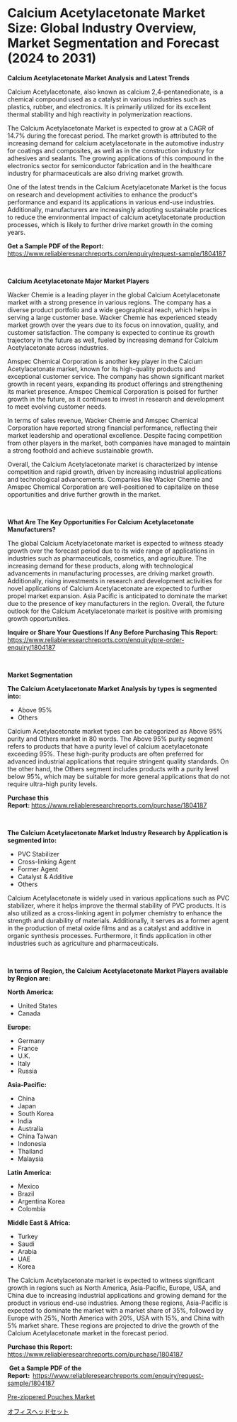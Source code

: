 <p><h1>Calcium Acetylacetonate Market Size: Global Industry Overview, Market Segmentation and Forecast (2024 to 2031)</h1></p><p><strong>Calcium Acetylacetonate Market Analysis and Latest Trends</strong></p>
<p><p>Calcium Acetylacetonate, also known as calcium 2,4-pentanedionate, is a chemical compound used as a catalyst in various industries such as plastics, rubber, and electronics. It is primarily utilized for its excellent thermal stability and high reactivity in polymerization reactions.</p><p>The Calcium Acetylacetonate Market is expected to grow at a CAGR of 14.7% during the forecast period. The market growth is attributed to the increasing demand for calcium acetylacetonate in the automotive industry for coatings and composites, as well as in the construction industry for adhesives and sealants. The growing applications of this compound in the electronics sector for semiconductor fabrication and in the healthcare industry for pharmaceuticals are also driving market growth.</p><p>One of the latest trends in the Calcium Acetylacetonate Market is the focus on research and development activities to enhance the product's performance and expand its applications in various end-use industries. Additionally, manufacturers are increasingly adopting sustainable practices to reduce the environmental impact of calcium acetylacetonate production processes, which is likely to further drive market growth in the coming years.</p></p>
<p><strong>Get a Sample PDF of the Report:&nbsp;</strong> <a href="https://www.reliableresearchreports.com/enquiry/request-sample/1804187">https://www.reliableresearchreports.com/enquiry/request-sample/1804187</a></p>
<p>&nbsp;</p>
<p><strong>Calcium Acetylacetonate Major Market Players</strong></p>
<p><p>Wacker Chemie is a leading player in the global Calcium Acetylacetonate market with a strong presence in various regions. The company has a diverse product portfolio and a wide geographical reach, which helps in serving a large customer base. Wacker Chemie has experienced steady market growth over the years due to its focus on innovation, quality, and customer satisfaction. The company is expected to continue its growth trajectory in the future as well, fueled by increasing demand for Calcium Acetylacetonate across industries.</p><p>Amspec Chemical Corporation is another key player in the Calcium Acetylacetonate market, known for its high-quality products and exceptional customer service. The company has shown significant market growth in recent years, expanding its product offerings and strengthening its market presence. Amspec Chemical Corporation is poised for further growth in the future, as it continues to invest in research and development to meet evolving customer needs.</p><p>In terms of sales revenue, Wacker Chemie and Amspec Chemical Corporation have reported strong financial performance, reflecting their market leadership and operational excellence. Despite facing competition from other players in the market, both companies have managed to maintain a strong foothold and achieve sustainable growth.</p><p>Overall, the Calcium Acetylacetonate market is characterized by intense competition and rapid growth, driven by increasing industrial applications and technological advancements. Companies like Wacker Chemie and Amspec Chemical Corporation are well-positioned to capitalize on these opportunities and drive further growth in the market.</p></p>
<p>&nbsp;</p>
<p><strong>What Are The Key Opportunities For Calcium Acetylacetonate Manufacturers?</strong></p>
<p><p>The global Calcium Acetylacetonate market is expected to witness steady growth over the forecast period due to its wide range of applications in industries such as pharmaceuticals, cosmetics, and agriculture. The increasing demand for these products, along with technological advancements in manufacturing processes, are driving market growth. Additionally, rising investments in research and development activities for novel applications of Calcium Acetylacetonate are expected to further propel market expansion. Asia Pacific is anticipated to dominate the market due to the presence of key manufacturers in the region. Overall, the future outlook for the Calcium Acetylacetonate market is positive with promising growth opportunities.</p></p>
<p><strong>Inquire or Share Your Questions If Any Before Purchasing This Report:</strong> <a href="https://www.reliableresearchreports.com/enquiry/pre-order-enquiry/1804187">https://www.reliableresearchreports.com/enquiry/pre-order-enquiry/1804187</a></p>
<p>&nbsp;</p>
<p><strong>Market Segmentation</strong></p>
<p><strong>The Calcium Acetylacetonate Market Analysis by types is segmented into:</strong></p>
<p><ul><li>Above 95%</li><li>Others</li></ul></p>
<p><p>Calcium Acetylacetonate market types can be categorized as Above 95% purity and Others market in 80 words. The Above 95% purity segment refers to products that have a purity level of calcium acetylacetonate exceeding 95%. These high-purity products are often preferred for advanced industrial applications that require stringent quality standards. On the other hand, the Others segment includes products with a purity level below 95%, which may be suitable for more general applications that do not require ultra-high purity levels.</p></p>
<p><strong>Purchase this Report:&nbsp;</strong><a href="https://www.reliableresearchreports.com/purchase/1804187">https://www.reliableresearchreports.com/purchase/1804187</a></p>
<p>&nbsp;</p>
<p><strong>The Calcium Acetylacetonate Market Industry Research by Application is segmented into:</strong></p>
<p><ul><li>PVC Stabilizer</li><li>Cross-linking Agent</li><li>Former Agent</li><li>Catalyst & Additive</li><li>Others</li></ul></p>
<p><p>Calcium Acetylacetonate is widely used in various applications such as PVC stabilizer, where it helps improve the thermal stability of PVC products. It is also utilized as a cross-linking agent in polymer chemistry to enhance the strength and durability of materials. Additionally, it serves as a former agent in the production of metal oxide films and as a catalyst and additive in organic synthesis processes. Furthermore, it finds application in other industries such as agriculture and pharmaceuticals.</p></p>
<p>&nbsp;</p>
<p><strong>In terms of Region, the Calcium Acetylacetonate Market Players available by Region are:</strong></p>
<p>
    <p> <strong> North America: </strong>
        <ul>
            <li>United States</li>
            <li>Canada</li>
        </ul>
        </p> 
    <p> <strong> Europe: </strong>
        <ul>
            <li>Germany</li>
            <li>France</li>
            <li>U.K.</li>
            <li>Italy</li>
            <li>Russia</li>
        </ul>
        </p> 
    <p> <strong> Asia-Pacific: </strong>
        <ul>
            <li>China</li>
            <li>Japan</li>
            <li>South Korea</li>
            <li>India</li>
            <li>Australia</li>
            <li>China Taiwan</li>
            <li>Indonesia</li>
            <li>Thailand</li>
            <li>Malaysia</li>
        </ul>
        </p> 
    <p> <strong> Latin America: </strong>
        <ul>
            <li>Mexico</li>
            <li>Brazil</li>
            <li>Argentina Korea</li>
            <li>Colombia</li>
        </ul>
        </p> 
    <p> <strong> Middle East & Africa: </strong>
        <ul>
            <li>Turkey</li>
            <li>Saudi</li>
            <li>Arabia</li>
            <li>UAE</li>
            <li>Korea</li>
        </ul>
    </p>
    </p>
<p><p>The Calcium Acetylacetonate market is expected to witness significant growth in regions such as North America, Asia-Pacific, Europe, USA, and China due to increasing industrial applications and growing demand for the product in various end-use industries. Among these regions, Asia-Pacific is expected to dominate the market with a market share of 35%, followed by Europe with 25%, North America with 20%, USA with 15%, and China with 5% market share. These regions are projected to drive the growth of the Calcium Acetylacetonate market in the forecast period.</p></p>
<p><strong>Purchase this Report: </strong><a href="https://www.reliableresearchreports.com/purchase/1804187">https://www.reliableresearchreports.com/purchase/1804187</a></p>
<p>&nbsp;<strong>Get a Sample PDF of the Report:&nbsp;&nbsp;</strong><a href="https://www.reliableresearchreports.com/enquiry/request-sample/1804187">https://www.reliableresearchreports.com/enquiry/request-sample/1804187</a></p>
<p><strong></strong></p>
<p><p><a href="https://gamy-alyssum-396.notion.site/Pre-zippered-Pouches-Market-Size-Share-Trends-Analysis-Report-By-Material-By-Type-By-End-user--711ead5157a748bdab00ad52d6d87c36">Pre-zippered Pouches Market</a></p><p><a href="https://medium.com/@davidowell8/%E3%82%AA%E3%83%95%E3%82%A3%E3%82%B9%E7%94%A8%E3%83%98%E3%83%83%E3%83%89%E3%82%BB%E3%83%83%E3%83%88%E3%81%AE%E5%B8%82%E5%A0%B4%E8%A6%8F%E6%A8%A1-%E5%B8%82%E5%A0%B4%E5%B1%95%E6%9C%9B%E3%81%A8%E5%B8%82%E5%A0%B4%E4%BA%88%E6%B8%AC-2024%E5%B9%B4%E3%81%8B%E3%82%892031%E5%B9%B4-73543bf13698">オフィスヘッドセット</a></p></p>